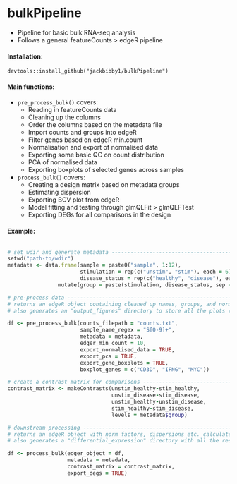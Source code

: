 # bulkPipeline

- Pipeline for basic bulk RNA-seq analysis
- Follows a general featureCounts > edgeR pipeline

#### Installation:

```
devtools::install_github("jackbibby1/bulkPipeline")
```

#### Main functions:

- `pre_process_bulk()` covers: 
  - Reading in featureCounts data
  - Cleaning up the columns
  - Order the columns based on the metadata file
  - Import counts and groups into edgeR
  - Filter genes based on edgeR min.count
  - Normalisation and export of normalised data
  - Exporting some basic QC on count distribution
  - PCA of normalised data
  - Exporting boxplots of selected genes across samples
- `process_bulk()` covers:
  - Creating a design matrix based on metadata groups
  - Estimating dispersion
  - Exporting BCV plot from edgeR
  - Model fitting and testing through glmQLFit > glmQLFTest
  - Exporting DEGs for all comparisons in the design

#### Example:

```ruby

# set wdir and generate metadata ------------------------------------------
setwd("path-to/wdir")
metadata <- data.frame(sample = paste0("sample", 1:12), 
                       stimulation = rep(c("unstim", "stim"), each = 6),
                       disease_status = rep(c("healthy", "disease"), each = 3, times = 2)) %>%
                mutate(group = paste(stimulation, disease_status, sep = "_"))

# pre-process data --------------------------------------------------------
# returns an edgeR object containing cleaned up names, groups, and norm factors calculated
# also generates an "output_figures" directory to store all the plots (QC, PCA, boxplots etc.)

df <- pre_process_bulk(counts_filepath = "counts.txt",
                       sample_name_regex = "S[0-9]+",
                       metadata = metadata,
                       edger_min_count = 10,
                       export_normalised_data = TRUE,
                       export_pca = TRUE,
                       export_gene_boxplots = TRUE,
                       boxplot_genes = c("CD3D", "IFNG", "MYC"))

# create a contrast matrix for comparisons --------------------------------
contrast_matrix <- makeContrasts(unstim_healthy-stim_healthy,
                                 unstim_disease-stim_disease,
                                 unstim_healthy-unstim_disease,
                                 stim_healthy-stim_disease,
                                 levels = metadata$group)

# downstream processing ---------------------------------------------------
# returns an edgeR object with norm factors, dispersions etc. calculated
# also generates a "differential_expression" directory with all the results for each comparison

df <- process_bulk(edger_object = df,
                   metadata = metadata,
                   contrast_matrix = contrast_matrix, 
                   export_degs = TRUE)
                    
```
